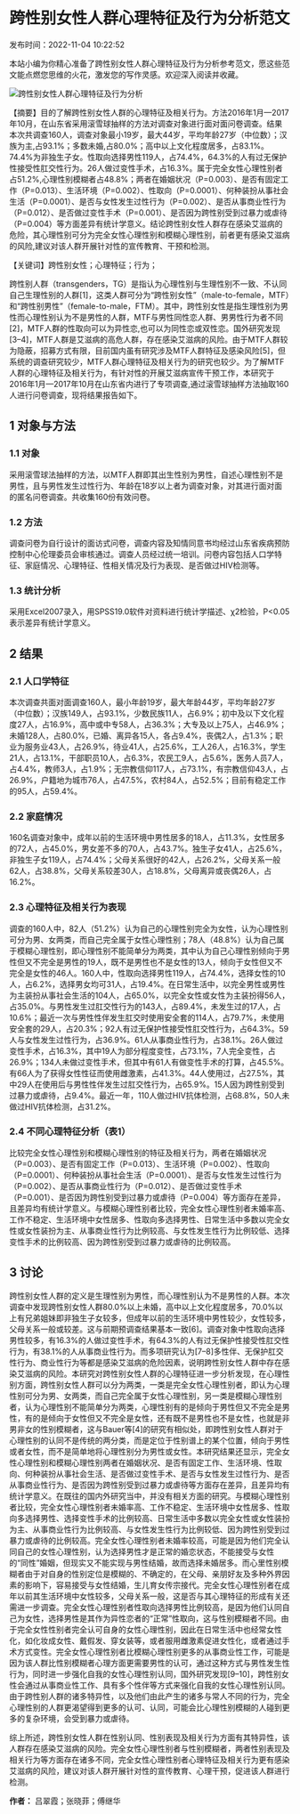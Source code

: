 # 跨性别女性人群心理特征及行为分析范文

发布时间：2022-11-04 10:22:52

本站小编为你精心准备了跨性别女性人群心理特征及行为分析参考范文，愿这些范文能点燃您思维的火花，激发您的写作灵感。欢迎深入阅读并收藏。

![跨性别女性人群心理特征及行为分析](/upload/piclabel/6422592e_604c.jpg)

【摘要】目的了解跨性别女性人群的心理特征及相关行为。方法2016年1月—2017年10月，在山东省采用滚雪球抽样的方法对调查对象进行面对面问卷调查。结果本次共调查160人，调查对象最小19岁，最大44岁，平均年龄27岁（中位数）；汉族为主,占93.1%；多数未婚,占80.0%；高中以上文化程度居多，占83.1%。74.4%为非独生子女。性取向选择男性119人，占74.4%，64.3%的人有过无保护性接受性肛交性行为。26人做过变性手术，占16.3%。属于完全女性心理性别者占51.2%,心理性别模糊者占48.8%；两者在婚姻状况（P=0.003）、是否有固定工作（P=0.013）、生活环境（P=0.002）、性取向（P=0.0001）、何种装扮从事社会生活（P=0.0001）、是否与女性发生过性行为（P=0.002）、是否从事商业性行为（P=0.012）、是否做过变性手术（P=0.001）、是否因为跨性别受到过暴力或虐待（P=0.004）等方面差异有统计学意义。结论跨性别女性人群存在感染艾滋病的危险，其心理性别可分为完全女性心理性别和模糊心理性别，前者更有感染艾滋病的风险,建议对该人群开展针对性的宣传教育、干预和检测。

【关键词】跨性别女性；心理特征；行为；

跨性别人群（transgenders，TG）是指认为心理性别与生理性别不一致、不认同自己生理性别的人群[1]，这类人群可分为“跨性别女性”（male-to-female，MTF）和“跨性别男性”（female-to-male，FTM）。其中，跨性别女性是指生理性别为男性而心理性别认为不是男性的人群，MTF与男性同性恋人群、男男性行为者不同[2]，MTF人群的性取向可以为异性恋,也可以为同性恋或双性恋。国外研究发现[3–4]，MTF人群是艾滋病的高危人群，存在感染艾滋病的风险。由于MTF人群较为隐蔽，招募方式有限，目前国内虽有研究涉及MTF人群特征及感染风险[5]，但系统的调查研究较少，MTF人群心理特征及相关行为的研究也较少。为了解MTF人群的心理特征及相关行为，有针对性的开展艾滋病宣传干预工作，本研究于2016年1月—2017年10月在山东省内进行了专项调查,通过滚雪球抽样方法抽取160人进行问卷调查，现将结果报告如下。

## 1 对象与方法

### 1.1 对象

采用滚雪球法抽样的方法，以MTF人群即其出生性别为男性，自述心理性别不是男性，且与男性发生过性行为、年龄在18岁以上者为调查对象，对其进行面对面的匿名问卷调查。共收集160份有效问卷。

### 1.2 方法

调查问卷为自行设计的面访式问卷，调查内容及知情同意书均经过山东省疾病预防控制中心伦理委员会审核通过。调查人员经过统一培训。问卷内容包括人口学特征、家庭情况、心理特征、性相关情况及行为表现、是否做过HIV检测等。

### 1.3 统计分析

采用Excel2007录入，用SPSS19.0软件对资料进行统计学描述、χ2检验，P<0.05表示差异有统计学意义。

## 2 结果

### 2.1 人口学特征

本次调查共面对面调查160人，最小年龄19岁，最大年龄44岁，平均年龄27岁（中位数）；汉族149人，占93.1%，少数民族11人，占6.9%；初中及以下文化程度27人，占16.9%，高中或中专58人，占36.3%；大专及以上75人，占46.9%；未婚128人，占80.0%，已婚、离异各15人，各占9.4%，丧偶2人，占1.3%；职业为服务业43人，占26.9%，待业41人，占25.6%，工人26人，占16.3%，学生21人，占13.1%，干部职员10人，占6.3%，农民工9人，占5.6%，医务人员7人，占4.4%，教师3人，占1.9%；无宗教信仰117人，占73.1%，有宗教信仰43人，占26.9%，户籍地为城市76人，占47.5%，农村84人，占52.5%；目前有稳定工作的95人，占59.4%。

### 2.2 家庭情况

160名调查对象中，成年以前的生活环境中男性居多的18人，占11.3%，女性居多的72人，占45.0%，男女差不多的70人，占43.7%。独生子女41人，占25.6%，非独生子女119人，占74.4%；父母关系很好的42人，占26.2%，父母关系一般62人，占38.8%，父母关系较差30人，占18.8%，父母离异或丧偶26人，占16.2%。

### 2.3 心理特征及相关行为表现

调查的160人中，82人（51.2%）认为自己的心理性别完全为女性，认为心理性别可分为男、女两类，而自己完全属于女性心理性别；78人（48.8%）认为自己属于模糊心理性别，即心理性别不能简单分为两类，其中认为自己心理性别倾向于男性但又不完全是男性的19人，既不是男性也不是女性的13人，倾向于女性但又不完全是女性的46人。160人中，性取向选择男性119人，占74.4%，选择女性的10人，占6.2%，选择男女均可31人，占19.4%。在日常生活中，以完全男性或男性为主装扮从事社会生活的104人，占65.0%，以完全女性或女性为主装扮得56人，占35.0%。与男性发生过肛交性行为的143人，占89.4%，未发生过的17人，占10.6%；最近一次与男性性伴发生肛交时使用安全套的114人，占79.7%，未使用安全套的29人，占20.3%；92人有过无保护性接受性肛交性行为，占64.3%。59人与女性发生过性行为，占36.9%。61人从事商业性行为，占38.1%。26人做过变性手术，占16.3%，其中19人为部分程度变性，占73.1%，7人完全变性，占26.9%；134人未做过变性手术，但其中有61人有做变性手术的打算，占45.5%。有66人为了获得女性性征而使用雌激素，占41.3%。44人使用过，占27.5%，其中29人在使用后与男性性伴发生过肛交性行为，占65.9%。15人因为跨性别受到过暴力或虐待，占9.4%。最近一年，110人做过HIV抗体检测，占68.8%，50人未做过HIV抗体检测，占31.2%。 

### 2.4 不同心理特征分析（表1）

比较完全女性心理性别和模糊心理性别的特征及相关行为，两者在婚姻状况（P=0.003）、是否有固定工作（P=0.013）、生活环境（P=0.002）、性取向（P=0.0001）、何种装扮从事社会生活（P=0.0001）、是否与女性发生过性行为（P=0.002）、是否从事商业性行为（P=0.012）、是否做过变性手术（P=0.001）、是否因为跨性别受到过暴力或虐待（P=0.004）等方面存在差异，且差异均有统计学意义。与模糊心理性别者比较，完全女性心理性别者未婚率高、工作不稳定、生活环境中女性居多、性取向多选择男性、日常生活中多数以完全女性或女性装扮为主、从事商业性行为比例较高、与女性发生性行为比例较低、选择变性手术的比例较高、因为跨性别受到过暴力或虐待的比例较高。

## 3 讨论

跨性别女性人群的定义是生理性别为男性，而心理性别认为不是男性的人群。本次调查中发现跨性别女性人群80.0%以上未婚，高中以上文化程度居多，70.0%以上有兄弟姐妹即非独生子女较多，但成年以前的生活环境中男性较少，女性较多，父母关系一般或较差。这与前期预调查结果基本一致[6]。调查对象中性取向选择男性较多，有16.3%的人做过变性手术，有64.3%的人有过无保护性接受性肛交性行为，有38.1%的人从事商业性行为。而多项研究认为[7–8]多性伴、无保护肛交性行为、商业性行为等都是感染艾滋病的危险因素，说明跨性别女性人群中存在感染艾滋病的风险。本研究对跨性别女性人群的心理特征进一步分析发现，在心理性别方面，跨性别女性人群可以分为两类，一类是完全女性心理性别者，即认为心理性别可分为男、女两类，而自己完全属于女性心理性别，另一类是模糊心理性别者，认为心理性别不能简单分为两类，心理性别有的是倾向于男性但又不完全是男性，有的是倾向于女性但又不完全是女性，还有既不是男性也不是女性，也就是非男非女的性别模糊者，这与Bauer等[4]的研究有相似处，即跨性别女性人群对于心理性别的认同不是传统的两分类，而是定位于性别谱上的某个位置，倾向于男性或者女性，而不是简单地将心理性别分为男性或女性。本研究结果还显示，完全女性心理性别和模糊心理性别两者在婚姻状况、是否有固定工作、生活环境、性取向、何种装扮从事社会生活、是否做过变性手术、是否与女性发生过性行为、是否从事商业性行为、是否因为跨性别受到过暴力或虐待等方面存在差异，且差异均有统计学意义。在既往的国内外研究当中，并没有相关方面的研究。与模糊心理性别者比较，完全女性心理性别者未婚率高、工作不稳定、生活环境中女性居多、性取向多选择男性、选择变性手术的比例较高、日常生活中多数以完全女性或女性装扮为主、从事商业性行为比例较高、与女性发生性行为比例较低、因为跨性别受到过暴力或虐待的比例较高。完全女性心理性别者未婚率较高，可能是因为他们完全认同自己的女性心理性别，认为选择男性才是正常的婚恋状态，不能接受与女性的“同性”婚姻，但现实又不能实现与男性结婚，故而选择未婚居多。而心里性别模糊者由于对自身的性别定位是模糊的、不确定的，在父母、亲朋好友及多种外界因素的影响下，容易接受与女性结婚，生儿育女传宗接代。完全女性心理性别者在成年以前其生活环境中女性较多，父母关系一般，这是否与其心理特征的形成有关还需进一步调查。完全女性心理性别者性取向选择男性比例较高，是因为他们认同自己为女性，选择男性是其作为异性恋者的“正常”性取向，这与性别模糊者不同。由于完全女性性别者完全认可自身的女性心理性别，因此在日常生活中也经常女性化，如化妆成女性、戴假发、穿女装等，或者服用雌激素促进女性化，或者通过手术方式变性。完全女性心理性别者比模糊心理性别更多的从事商业性工作，可能是因为该人群比性别模糊者心理方面更需要男性的认可，通过这种方式与男性发生性行为，同时进一步强化自我的女性心理性别认同，国外研究发现[9–10]，跨性别女性会通过从事商业性工作、具有多个性伴等方式来强化自我的女性心理性别认同。由于跨性别人群的诸多特异性，以及他们由此产生的诸多与常人不同的行为，完全心理性别的人群更渴望得到更多的认可、认同，可能会比心理性别模糊的人碰到更多的复杂环境，会受到暴力或虐待。

综上所述，跨性别女性人群在性别认同、性别表现及相关行为方面有其特异性，该人群存在感染艾滋病的风险。完全女性心理性别者与性别模糊者，两者性别表现及相关行为等方面存在诸多不同，完全女性心理性别者心理特征及相关行为更有感染艾滋病的风险，建议对该人群开展针对性的宣传教育、心理干预，促进该人群进行检测。

**作者：** 吕翠霞；张晓菲；傅继华